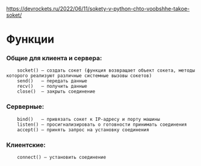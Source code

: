 https://devrockets.ru/2022/06/11/sokety-v-python-chto-voobshhe-takoe-soket/

# Функции

### Общие для клиента и сервера: 

```
    socket() — создать сокет (функция возвращает объект сокета, методы которого реализуют различные системные вызовы сокетов)
    send()   — передать данные
    recv()   — получить данные
    close()  — закрыть соединение
```

### Серверные:

```
    bind()   — привязать сокет к IP-адресу и порту машины
    listen() — просигнализировать о готовности принимать соединения
    accept() — принять запрос на установку соединения
```

### Клиентские:

```
    connect() — установить соединение
```


